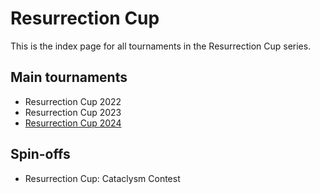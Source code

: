 # Resurrection Cup

This is the index page for all tournaments in the Resurrection Cup series.

## Main tournaments

- Resurrection Cup 2022
- Resurrection Cup 2023
- [Resurrection Cup 2024](2024)

## Spin-offs

- Resurrection Cup: Cataclysm Contest
